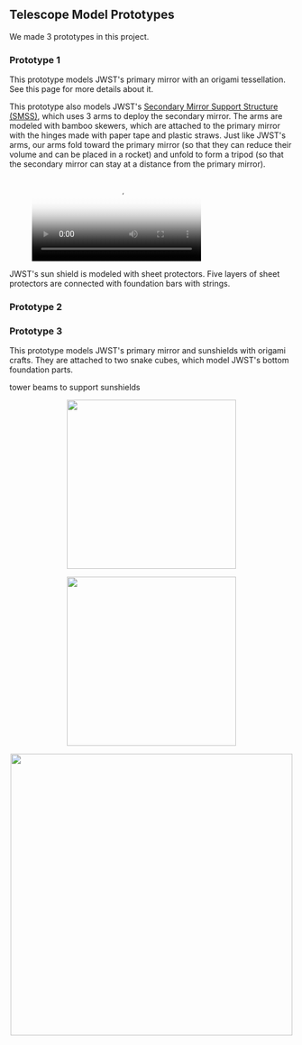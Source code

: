 ## Telescope Model Prototypes

We made 3 prototypes in this project.

### Prototype 1

This prototype models JWST's primary mirror with an origami tessellation. See this page for more details about it.

This prototype also models JWST's [Secondary Mirror Support Structure (SMSS)](https://news.northropgrumman.com/news/features/nasas-james-webb-space-telescope-secondary-mirror-deploys-for-the-first-time-using-the-spacecraft-flight-electronics), which uses 3 arms to deploy the secondary mirror. The arms are modeled with bamboo skewers, which are attached to the primary mirror with the hinges made with paper tape and plastic straws. Just like JWST's arms, our arms fold toward the primary mirror (so that they can reduce their volume and can be placed in a rocket) and unfold to form a tripod (so that the secondary mirror can stay at a distance from the primary mirror).

<figure class="video_container">
  <video controls="true" allowfullscreen="true" poster="../images/poster_image.png">
    <source src="images/secondary-mirror.mp4" type="video/mp4">
  </video>
</figure>

JWST's sun shield is modeled with sheet protectors. Five layers of sheet protectors are connected with foundation bars with strings.



### Prototype 2




### Prototype 3

This prototype models JWST's primary mirror and sunshields with origami crafts. They are attached to two snake cubes, which model JWST's bottom foundation parts.  

tower
beams to support sunshields

<p align="center">
  <img src="../images/prototype3-1.jpg" width="300" />
</p>
<p align="center">
  <img src="../images/prototype3-2.jpg" width="300" />
</p>
<p align="center">
  <img src="../images/prototype3-3.jpg" width="500" />
</p>
